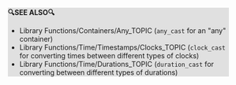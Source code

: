 <div style="margin:2em; background-color: #e0e0e0;">

<strong>🔍SEE ALSO🔍</strong>

 * Library Functions/Containers/Any_TOPIC (`any_cast` for an "any" container)
 * Library Functions/Time/Timestamps/Clocks_TOPIC (`clock_cast` for converting times between different types of clocks)
 * Library Functions/Time/Durations_TOPIC (`duration_cast` for converting between different types of durations)

</div>

